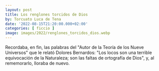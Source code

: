 ```yaml
---
layout: post
title: Los renglones torcidos de Dios
by: Torcuato Luca de Tena
date: '2022-08-15T21:20:00.000+02:00'
categories: [ ficcio ]
image: images/2022/renglones_torcidos_dios.webp
---
```


Recordaba, en fin, las palabras del "Autor de la Teoría de los Nueve Universos" que le relató Dolores Bernardos: "Los locos son una terrible equivocación de la Naturaleza; son las faltas de ortografía de Dios", y, al rememorarlo, lloraba de nuevo.
